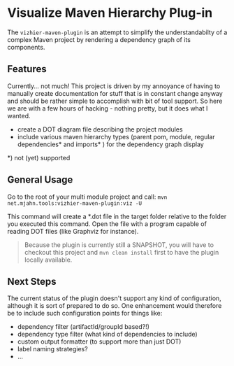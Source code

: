 # Visualize Maven Hierarchy Plug-in

The `vizhier-maven-plugin` is an attempt to simplify the understandabilty of a complex Maven project by rendering a dependency graph of its components.

## Features

Currently… not much! This project is driven by my annoyance of having to manually create documentation for stuff that is in constant change anyway and should be rather simple to accomplish with bit of tool support. So here we are with a few hours of hacking - nothing pretty, but it does what I wanted.

- create a DOT diagram file describing the project modules
- include various maven hierarchy types (parent pom, module, regular dependencies\* and imports\* ) for the dependency graph display

\*) not (yet) supported

## General Usage

Go to the root of your multi module project and call:
`mvn net.mjahn.tools:vizhier-maven-plugin:viz -U`

This command will create a *.dot file in the target folder relative to the folder you executed this command. Open the file with a program capable of reading DOT files (like Graphviz for instance).


>Because the plugin is currently still a SNAPSHOT, you will have to checkout this project and `mvn clean install` first to have the plugin locally available.

## Next Steps

The current status of the plugin doesn't support any kind of configuration, although it is sort of prepared to do so. One enhancement would therefore be to include such configuration points for things like:
- dependency filter (artifactId/groupId based?!)
- dependency type filter (what kind of dependencies to include)
- custom output formatter (to support more than just DOT)
- label naming strategies?
- ...
